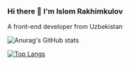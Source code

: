 ### Hi there 👋 I'm Islom Rakhimkulov
A front-end developer from Uzbekistan
<!--
**islomrakhimkulov/islomrakhimkulov** is a ✨ _special_ ✨ repository because its `README.md` (this file) appears on your GitHub profile.

Here are some ideas to get you started:

- 🔭 I’m currently working on ...
- 🌱 I’m currently learning Vue JS,Vue Router,Vuex
- 👯 I’m looking to collaborate on ...
- 🤔 I’m looking for help with ...
- 💬 Ask me about ...
- 📫 How to reach me: ...
- 😄 Pronouns: ...
- ⚡ Fun fact: ...
-->

![Anurag's GitHub stats](https://github-readme-stats.vercel.app/api?username=islomrakhimkulov&show_icons=true&theme=synthwave)

[![Top Langs](https://github-readme-stats.vercel.app/api/top-langs/?username=islomrakhimkulov)](https://github.com/anuraghazra/github-readme-stats)



